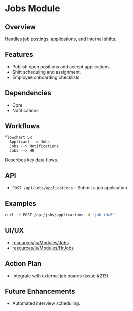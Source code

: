 # Jobs Module

## Overview
Handles job postings, applications, and internal shifts.

## Features
- Publish open positions and accept applications.
- Shift scheduling and assignment.
- Employee onboarding checklists.

## Dependencies
- Core
- Notifications

## Workflows
```mermaid
flowchart LR
  Applicant --> Jobs
  Jobs --> Notifications
  Jobs --> HR
```
Describes key data flows.

## API
- `POST /api/jobs/applications` – Submit a job application.

## Examples
```bash
curl -X POST /api/jobs/applications -d 'job_id=5'
```

## UI/UX
- [resources/js/Modules/Jobs](../resources/js/Modules/Jobs)
- [resources/js/Modules/HrJobs](../resources/js/Modules/HrJobs)

## Action Plan
- Integrate with external job boards (issue #213).

## Future Enhancements
- Automated interview scheduling.
